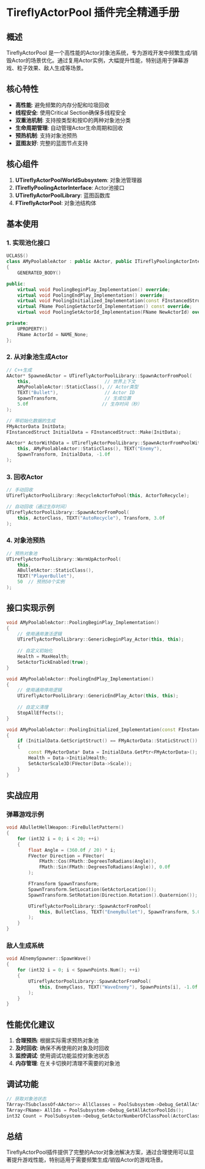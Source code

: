 # TireflyActorPool 插件完全精通手册

## 概述

TireflyActorPool 是一个高性能的Actor对象池系统，专为游戏开发中频繁生成/销毁Actor的场景优化。通过复用Actor实例，大幅提升性能，特别适用于弹幕游戏、粒子效果、敌人生成等场景。

## 核心特性

- **高性能**: 避免频繁的内存分配和垃圾回收
- **线程安全**: 使用Critical Section确保多线程安全
- **双重池机制**: 支持按类型和按ID的两种对象池分类
- **生命周期管理**: 自动管理Actor生命周期和回收
- **预热机制**: 支持对象池预热
- **蓝图友好**: 完整的蓝图节点支持

## 核心组件

1. **UTireflyActorPoolWorldSubsystem**: 对象池管理器
2. **ITireflyPoolingActorInterface**: Actor池接口
3. **UTireflyActorPoolLibrary**: 蓝图函数库
4. **FTireflyActorPool**: 对象池结构体

## 基本使用

### 1. 实现池化接口

```cpp
UCLASS()
class AMyPoolableActor : public AActor, public ITireflyPoolingActorInterface
{
    GENERATED_BODY()

public:
    virtual void PoolingBeginPlay_Implementation() override;
    virtual void PoolingEndPlay_Implementation() override;
    virtual void PoolingInitialized_Implementation(const FInstancedStruct& InitialData) override;
    virtual FName PoolingGetActorId_Implementation() const override;
    virtual void PoolingSetActorId_Implementation(FName NewActorId) override;

private:
    UPROPERTY()
    FName ActorId = NAME_None;
};
```

### 2. 从对象池生成Actor

```cpp
// C++生成
AActor* SpawnedActor = UTireflyActorPoolLibrary::SpawnActorFromPool(
    this,                           // 世界上下文
    AMyPoolableActor::StaticClass(), // Actor类型
    TEXT("Bullet"),                 // Actor ID
    SpawnTransform,                 // 生成位置
    5.0f                           // 生存时间（秒）
);

// 带初始化数据的生成
FMyActorData InitData;
FInstancedStruct InitialData = FInstancedStruct::Make(InitData);

AActor* ActorWithData = UTireflyActorPoolLibrary::SpawnActorFromPoolWithParams(
    this, AMyPoolableActor::StaticClass(), TEXT("Enemy"),
    SpawnTransform, InitialData, -1.0f
);
```

### 3. 回收Actor

```cpp
// 手动回收
UTireflyActorPoolLibrary::RecycleActorToPool(this, ActorToRecycle);

// 自动回收（通过生存时间）
UTireflyActorPoolLibrary::SpawnActorFromPool(
    this, ActorClass, TEXT("AutoRecycle"), Transform, 3.0f
);
```

### 4. 对象池预热

```cpp
// 预热对象池
UTireflyActorPoolLibrary::WarmUpActorPool(
    this,
    ABulletActor::StaticClass(),
    TEXT("PlayerBullet"),
    50  // 预热50个实例
);
```

## 接口实现示例

```cpp
void AMyPoolableActor::PoolingBeginPlay_Implementation()
{
    // 使用通用激活逻辑
    UTireflyActorPoolLibrary::GenericBeginPlay_Actor(this, this);
    
    // 自定义初始化
    Health = MaxHealth;
    SetActorTickEnabled(true);
}

void AMyPoolableActor::PoolingEndPlay_Implementation()
{
    // 使用通用停用逻辑
    UTireflyActorPoolLibrary::GenericEndPlay_Actor(this, this);
    
    // 自定义清理
    StopAllEffects();
}

void AMyPoolableActor::PoolingInitialized_Implementation(const FInstancedStruct& InitialData)
{
    if (InitialData.GetScriptStruct() == FMyActorData::StaticStruct())
    {
        const FMyActorData* Data = InitialData.GetPtr<FMyActorData>();
        Health = Data->InitialHealth;
        SetActorScale3D(FVector(Data->Scale));
    }
}
```

## 实战应用

### 弹幕游戏示例

```cpp
void ABulletHellWeapon::FireBulletPattern()
{
    for (int32 i = 0; i < 20; ++i)
    {
        float Angle = (360.0f / 20) * i;
        FVector Direction = FVector(
            FMath::Cos(FMath::DegreesToRadians(Angle)),
            FMath::Sin(FMath::DegreesToRadians(Angle)), 0.0f
        );

        FTransform SpawnTransform;
        SpawnTransform.SetLocation(GetActorLocation());
        SpawnTransform.SetRotation(Direction.Rotation().Quaternion());

        UTireflyActorPoolLibrary::SpawnActorFromPool(
            this, BulletClass, TEXT("EnemyBullet"), SpawnTransform, 5.0f
        );
    }
}
```

### 敌人生成系统

```cpp
void AEnemySpawner::SpawnWave()
{
    for (int32 i = 0; i < SpawnPoints.Num(); ++i)
    {
        UTireflyActorPoolLibrary::SpawnActorFromPool(
            this, EnemyClass, TEXT("WaveEnemy"), SpawnPoints[i], -1.0f
        );
    }
}
```

## 性能优化建议

1. **合理预热**: 根据实际需求预热对象池
2. **及时回收**: 确保不再使用的对象及时回收
3. **监控调试**: 使用调试功能监控对象池状态
4. **内存管理**: 在关卡切换时清理不需要的对象池

## 调试功能

```cpp
// 获取对象池状态
TArray<TSubclassOf<AActor>> AllClasses = PoolSubsystem->Debug_GetAllActorPoolClasses();
TArray<FName> AllIds = PoolSubsystem->Debug_GetAllActorPoolIds();
int32 Count = PoolSubsystem->Debug_GetActorNumberOfClassPool(ActorClass);
```

## 总结

TireflyActorPool插件提供了完整的Actor对象池解决方案，通过合理使用可以显著提升游戏性能，特别适用于需要频繁生成/销毁Actor的游戏场景。
